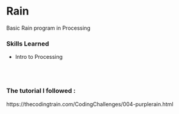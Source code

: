 # Rain
<p>
Basic Rain program in Processing
</p>

<h3>Skills Learned</h3>
<ul><li>Intro to Processing</li>
</ul>
<br>
<br>
<h3>The tutorial I followed : </h3>
https://thecodingtrain.com/CodingChallenges/004-purplerain.html
